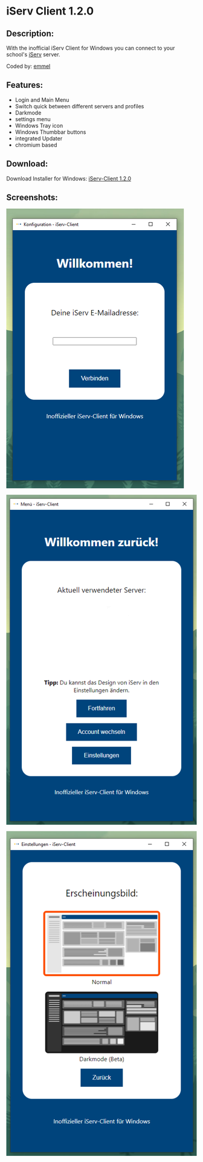 # iServ Client 1.2.0
## Description:
With the inofficial iServ Client for Windows you can connect to your school's [iServ](http://iserv.de) server.

Coded by: [emmel](http://instagram.com/emmel.official)
## Features:
* Login and Main Menu
* Switch quick between different servers and profiles
* Darkmode
* settings menu
* Windows Tray icon
* Windows Thumbbar buttons
* integrated Updater
* chromium based
## Download:
Download Installer for Windows: [iServ-Client 1.2.0](https://github.com/better-iServ/iServ-Client/releases/tag/1.2.0/)
## Screenshots:
![Main](https://github.com/better-iServ/iServ-Client/blob/main/screenshot/1.png?raw=true)

![Main](https://github.com/better-iServ/iServ-Client/blob/main/screenshot/2.png?raw=true)

![Main](https://github.com/better-iServ/iServ-Client/blob/main/screenshot/3.png?raw=true)




